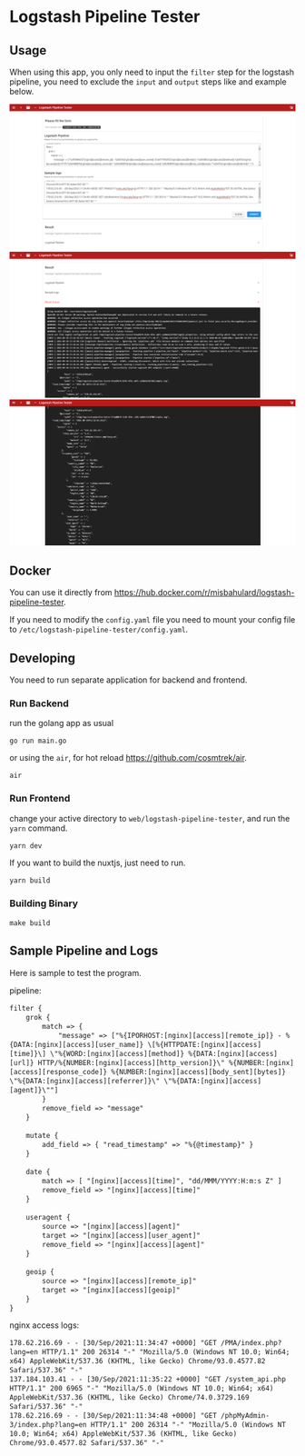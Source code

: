 # Logstash Pipeline Tester

## Usage

When using this app, you only need to input the `filter` step for the logstash pipeline, you need to exclude the `input` and `output` steps like and example below.

![logstash-pipeline-tester-1](doc/logstash-pipeline-tester-1.png)
![logstash-pipeline-tester-2](doc/logstash-pipeline-tester-2.png)
![logstash-pipeline-tester-3](doc/logstash-pipeline-tester-3.png)

## Docker

You can use it directly from https://hub.docker.com/r/misbahulard/logstash-pipeline-tester.

If you need to modify the `config.yaml` file you need to mount your config file to `/etc/logstash-pipeline-tester/config.yaml`.

## Developing

You need to run separate application for backend and frontend.

### Run Backend

run the golang app as usual

```
go run main.go
```

or using the `air`, for hot reload https://github.com/cosmtrek/air.

```
air
```

### Run Frontend

change your active directory to `web/logstash-pipeline-tester`, and run the `yarn` command.

```
yarn dev
```

If you want to build the nuxtjs, just need to run.

```
yarn build
```

### Building Binary

```
make build

```

## Sample Pipeline and Logs

Here is sample to test the program.

pipeline:

```
filter {
    grok {
        match => {
            "message" => ["%{IPORHOST:[nginx][access][remote_ip]} - %{DATA:[nginx][access][user_name]} \[%{HTTPDATE:[nginx][access][time]}\] \"%{WORD:[nginx][access][method]} %{DATA:[nginx][access][url]} HTTP/%{NUMBER:[nginx][access][http_version]}\" %{NUMBER:[nginx][access][response_code]} %{NUMBER:[nginx][access][body_sent][bytes]} \"%{DATA:[nginx][access][referrer]}\" \"%{DATA:[nginx][access][agent]}\""] 
        }
        remove_field => "message"
    }

    mutate {
        add_field => { "read_timestamp" => "%{@timestamp}" }
    }

    date {
        match => [ "[nginx][access][time]", "dd/MMM/YYYY:H:m:s Z" ]
        remove_field => "[nginx][access][time]"
    }

    useragent {
        source => "[nginx][access][agent]"
        target => "[nginx][access][user_agent]"
        remove_field => "[nginx][access][agent]"
    }

    geoip {
        source => "[nginx][access][remote_ip]"
        target => "[nginx][access][geoip]"
    }
}
```

nginx access logs:

```
178.62.216.69 - - [30/Sep/2021:11:34:47 +0000] "GET /PMA/index.php?lang=en HTTP/1.1" 200 26314 "-" "Mozilla/5.0 (Windows NT 10.0; Win64; x64) AppleWebKit/537.36 (KHTML, like Gecko) Chrome/93.0.4577.82 Safari/537.36" "-"
137.184.103.41 - - [30/Sep/2021:11:35:22 +0000] "GET /system_api.php HTTP/1.1" 200 6965 "-" "Mozilla/5.0 (Windows NT 10.0; Win64; x64) AppleWebKit/537.36 (KHTML, like Gecko) Chrome/74.0.3729.169 Safari/537.36" "-"
178.62.216.69 - - [30/Sep/2021:11:34:48 +0000] "GET /phpMyAdmin-3/index.php?lang=en HTTP/1.1" 200 26314 "-" "Mozilla/5.0 (Windows NT 10.0; Win64; x64) AppleWebKit/537.36 (KHTML, like Gecko) Chrome/93.0.4577.82 Safari/537.36" "-"
```